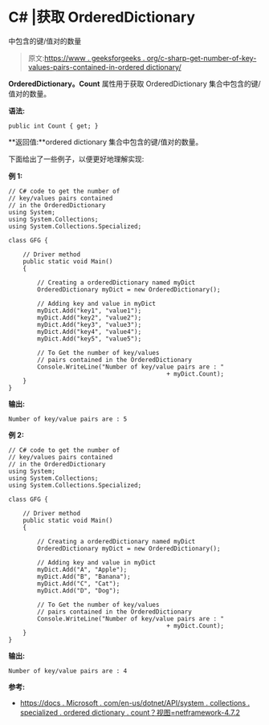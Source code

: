 # C# |获取 OrderedDictionary

中包含的键/值对的数量

> 原文:[https://www . geeksforgeeks . org/c-sharp-get-number-of-key-values-pairs-contained-in-ordered dictionary/](https://www.geeksforgeeks.org/c-sharp-get-the-number-of-key-values-pairs-contained-in-ordereddictionary/)

**OrderedDictionary。Count** 属性用于获取 OrderedDictionary 集合中包含的键/值对的数量。

**语法:**

```
public int Count { get; }

```

**返回值:**ordered dictionary 集合中包含的键/值对的数量。

下面给出了一些例子，以便更好地理解实现:

**例 1:**

```
// C# code to get the number of
// key/values pairs contained
// in the OrderedDictionary
using System;
using System.Collections;
using System.Collections.Specialized;

class GFG {

    // Driver method
    public static void Main()
    {

        // Creating a orderedDictionary named myDict
        OrderedDictionary myDict = new OrderedDictionary();

        // Adding key and value in myDict
        myDict.Add("key1", "value1");
        myDict.Add("key2", "value2");
        myDict.Add("key3", "value3");
        myDict.Add("key4", "value4");
        myDict.Add("key5", "value5");

        // To Get the number of key/values
        // pairs contained in the OrderedDictionary
        Console.WriteLine("Number of key/value pairs are : " 
                                            + myDict.Count);
    }
}
```

**输出:**

```
Number of key/value pairs are : 5

```

**例 2:**

```
// C# code to get the number of
// key/values pairs contained
// in the OrderedDictionary
using System;
using System.Collections;
using System.Collections.Specialized;

class GFG {

    // Driver method
    public static void Main()
    {

        // Creating a orderedDictionary named myDict
        OrderedDictionary myDict = new OrderedDictionary();

        // Adding key and value in myDict
        myDict.Add("A", "Apple");
        myDict.Add("B", "Banana");
        myDict.Add("C", "Cat");
        myDict.Add("D", "Dog");

        // To Get the number of key/values
        // pairs contained in the OrderedDictionary
        Console.WriteLine("Number of key/value pairs are : " 
                                            + myDict.Count);
    }
}
```

**输出:**

```
Number of key/value pairs are : 4

```

**参考:**

*   [https://docs . Microsoft . com/en-us/dotnet/API/system . collections . specialized . ordered dictionary . count？视图=netframework-4.7.2](https://docs.microsoft.com/en-us/dotnet/api/system.collections.specialized.ordereddictionary.count?view=netframework-4.7.2)